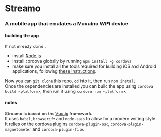 # Streamo

### A mobile app that emulates a Movuino WiFi device

#### building the app

If not already done :
* install [Node.js](https://nodejs.org/en/download/)
* install cordova globally by running `npm install -g cordova`
* make sure you install all the tools required for building iOS and Android applications, following [these instructions](https://cordova.apache.org/docs/en/latest/guide/cli/#install-pre-requisites-for-building).

Now you can `git clone` this repo, `cd` into it, then run `npm install`.  
Once the dependencies are installed you can build the app using `cordova build <platform>`, then run it using `cordova run <platform>`.

#### notes

Streamo is based on the [Vue.js](https://vuejs.org/) framework.  
It uses `babel`, `browserify` and `node-sass` to allow for a modern writing style. It relies on the cordova plugins `cordova-plugin-osc`, `cordova-plugin-magnetometer` and `cordova-plugin-file`.